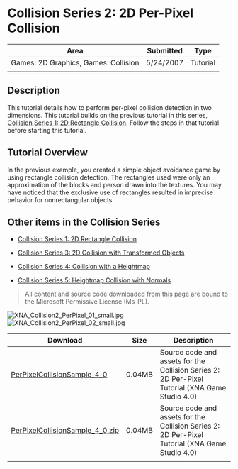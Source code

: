 # Collision Series 2: 2D Per-Pixel Collision

|Area|Submitted|Type|
|-|-|-|
Games: 2D Graphics, Games: Collision|5/24/2007|Tutorial
||||

## Description

This tutorial details how to perform per-pixel collision detection in two dimensions. This tutorial builds on the previous tutorial in this series, [Collision Series 1: 2D Rectangle Collision](Collision-Series-1-2D-Rectangle-Collision). Follow the steps in that tutorial before starting this tutorial.

## Tutorial Overview

In the previous example, you created a simple object avoidance game by using rectangle collision detection. The rectangles used were only an approximation of the blocks and person drawn into the textures. You may have noticed that the exclusive use of rectangles resulted in imprecise behavior for nonrectangular objects.

## Other items in the Collision Series

* [Collision Series 1: 2D Rectangle Collision](Collision-Series-1-2D-Rectangle-Collision)

* [Collision Series 3: 2D Collision with Transformed Objects](Collision-Series-3-2D-Collision-with-Transformed-Objects)

* [Collision Series 4: Collision with a Heightmap](Collision-Series-4-Collision-with-a-Heightmap)

* [Collision Series 5: Heightmap Collision with Normals](Collision-Series-5-Heightmap-Collision-with-Normals)

> All content and source code downloaded from this page are bound to the Microsoft Permissive License (Ms-PL).

![XNA_Collision2_PerPixel_01_small.jpg](https://github.com/simondarksidej/XNAGameStudio/blob/archive/Images/XNA_Collision2_PerPixel_01_small.jpg?raw=true)
![XNA_Collision2_PerPixel_02_small.jpg](https://github.com/simondarksidej/XNAGameStudio/blob/archive/Images/XNA_Collision2_PerPixel_02_small.jpg?raw=true)

Download | Size | Description
---|---|---|
[PerPixelCollisionSample_4_0](https://github.com/simondarksidej/XNAGameStudio/tree/archive/Samples/PerPixelCollisionSample_4_0) | 0.04MB | Source code and assets for the Collision Series 2: 2D Per-Pixel Tutorial (XNA Game Studio 4.0)
[PerPixelCollisionSample_4_0.zip](https://github.com/simondarksidej/XNAGameStudioZips/raw/zips/PerPixelCollisionSample_4_0.zip) | 0.04MB | Source code and assets for the Collision Series 2: 2D Per-Pixel Tutorial (XNA Game Studio 4.0)
||||
